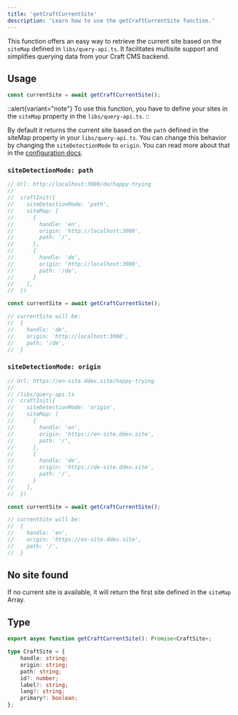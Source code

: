 ```yaml
---
title: 'getCraftCurrentSite'
description: 'Learn how to use the getCraftCurrentSite function.'
---
```


This function offers an easy way to retrieve the current site based on the `siteMap` defined in `libs/query-api.ts`. It facilitates multisite support and simplifies querying data from your Craft CMS backend.  

## Usage

```ts
const currentSite = await getCraftCurrentSite();
```

::alert{variant="note"}
To use this function, you have to define your sites in the `siteMap` property in the `libs/query-api.ts`.
::

By default it returns the current site based on the `path` defined in the siteMap property in your `libs/query-api.ts`. You can change this behavior by changing the 
`siteDetectionMode` to `origin`. You can read more about that in the [configuration docs](/libraries/query-api-next/get-started/configuration#sitedetectionmode).

### `siteDetectionMode: path`

```ts
// Url: http://localhost:3000/de/happy-trying
//
//  craftInit({
//    siteDetectionMode: 'path',
//    siteMap: [
//      {
//        handle: 'en',
//        origin: 'http://localhost:3000',
//        path: '/',
//      },
//      {
//        handle: 'de',
//        origin: 'http://localhost:3000',
//        path: '/de',
//      }
//    ],
//  })

const currentSite = await getCraftCurrentSite();

// currentSite will be:
//  {
//    handle: 'de',
//    origin: 'http://localhost:3000',
//    path: '/de',
//  }
```

### `siteDetectionMode: origin`

```ts
// Url: https://en-site.ddev.site/happy-trying
//
// /libs/query-api.ts
//  craftInit({
//    siteDetectionMode: 'origin',
//    siteMap: [
//      {
//        handle: 'en',
//        origin: 'https://en-site.ddev.site',
//        path: '/',
//      },
//      {
//        handle: 'de',
//        origin: 'https://de-site.ddev.site',
//        path: '/',
//      }
//    ],
//  })

const currentSite = await getCraftCurrentSite();

// currentSite will be:
//  {
//    handle: 'en',
//    origin: 'https://en-site.ddev.site',
//    path: '/',
//  }
```

## No site found
If no current site is available, it will return the first site defined in the `siteMap` Array. 

## Type

```ts
export async function getCraftCurrentSite(): Promise<CraftSite>;

type CraftSite = {
    handle: string;
    origin: string;
    path: string;
    id?: number;
    label?: string;
    lang?: string;
    primary?: boolean;
};
```
